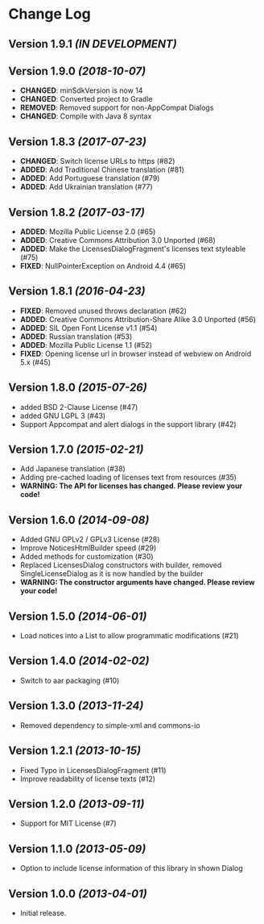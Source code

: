 Change Log
==========

Version 1.9.1 *(IN DEVELOPMENT)*
--------------------------------

Version 1.9.0 *(2018-10-07)*
----------------------------

* **CHANGED**: minSdkVersion is now 14
* **CHANGED**: Converted project to Gradle
* **REMOVED**: Removed support for non-AppCompat Dialogs
* **CHANGED**: Compile with Java 8 syntax

Version 1.8.3 *(2017-07-23)*
----------------------------

* **CHANGED**: Switch license URLs to https (#82)
* **ADDED**: Add Traditional Chinese translation (#81)
* **ADDED**: Add Portuguese translation (#79)
* **ADDED**: Add Ukrainian translation (#77)

Version 1.8.2 *(2017-03-17)*
----------------------------

* **ADDED**: Mozilla Public License 2.0 (#65)
* **ADDED**: Creative Commons Attribution 3.0 Unported (#68)
* **ADDED**: Make the LicensesDialogFragment's licenses text styleable (#75)
* **FIXED**: NullPointerException on Android 4.4 (#65)

Version 1.8.1 *(2016-04-23)*
----------------------------

* **FIXED**: Removed unused throws declaration (#62)
* **ADDED**: Creative Commons Attribution-Share Alike 3.0 Unported (#56)
* **ADDED**: SIL Open Font License v1.1 (#54)
* **ADDED**: Russian translation (#53)
* **ADDED**: Mozilla Public License 1.1 (#52)
* **FIXED**: Opening license url in browser instead of webview on Android 5.x (#45)

Version 1.8.0 *(2015-07-26)*
----------------------------

* added BSD 2-Clause License (#47)
* added GNU LGPL 3 (#43)
* Support Appcompat and alert dialogs in the support library (#42)

Version 1.7.0 *(2015-02-21)*
----------------------------

* Add Japanese translation (#38)
* Adding pre-cached loading of licenses text from resources (#35)
* **WARNING: The API for licenses has changed. Please review your code!**

Version 1.6.0 *(2014-09-08)*
----------------------------

* Added GNU GPLv2 / GPLv3 License (#28)
* Improve NoticesHtmlBuilder speed (#29)
* Added methods for customization (#30)
* Replaced LicensesDialog constructors with builder, removed SingleLicenseDialog as it is now handled by the builder
* **WARNING: The constructor arguments have changed. Please review your code!**

Version 1.5.0 *(2014-06-01)*
----------------------------

* Load notices into a List to allow programmatic modifications (#21)

Version 1.4.0 *(2014-02-02)*
----------------------------

* Switch to aar packaging (#10)

Version 1.3.0 *(2013-11-24)*
----------------------------

* Removed dependency to simple-xml and commons-io

Version 1.2.1 *(2013-10-15)*
----------------------------

* Fixed Typo in LicensesDialogFragment (#11)
* Improve readability of license texts (#12)

Version 1.2.0 *(2013-09-11)*
----------------------------

* Support for MIT License (#7)

Version 1.1.0 *(2013-05-09)*
----------------------------

* Option to include license information of this library in shown Dialog


Version 1.0.0 *(2013-04-01)*
----------------------------

* Initial release.
